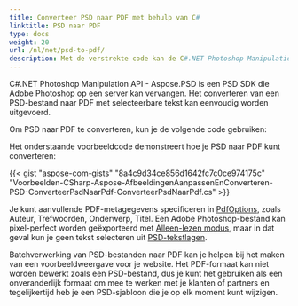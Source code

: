 ```yaml
---
title: Converteer PSD naar PDF met behulp van C#
linktitle: PSD naar PDF
type: docs
weight: 20
url: /nl/net/psd-to-pdf/
description: Met de verstrekte code kan de C#.NET Photoshop Manipulation API Adobe Photoshop op een server vervangen en PSD-bestanden naar PDF converteren met selecteerbare tekst.
---
```


C#.NET Photoshop Manipulation API - Aspose.PSD is een PSD SDK die Adobe Photoshop op een server kan vervangen. Het converteren van een PSD-bestand naar PDF met selecteerbare tekst kan eenvoudig worden uitgevoerd.

Om PSD naar PDF te converteren, kun je de volgende code gebruiken:

Het onderstaande voorbeeldcode demonstreert hoe je PSD naar PDF kunt converteren:

{{< gist "aspose-com-gists" "8a4c9d34ce856d1642fc7c0ce974175c" "Voorbeelden-CSharp-Aspose-AfbeeldingenAanpassenEnConverteren-PSD-ConverteerPsdNaarPdf-ConverteerPsdNaarPdf.cs" >}}



Je kunt aanvullende PDF-metagegevens specificeren in [PdfOptions](https://reference.aspose.com/psd/net/aspose.psd.imageoptions/pdfoptions), zoals Auteur, Trefwoorden, Onderwerp, Titel. Een Adobe Photoshop-bestand kan pixel-perfect worden geëxporteerd met [Alleen-lezen modus](https://reference.aspose.com/psd/net/aspose.psd.imageloadoptions/psdloadoptions/properties/readonlymode), maar in dat geval kun je geen tekst selecteren uit [PSD-tekstlagen](https://reference.aspose.com/psd/net/aspose.psd.fileformats.psd.layers/textlayer).

Batchverwerking van PSD-bestanden naar PDF kan je helpen bij het maken van een voorbeeldweergave voor je website. Het PDF-formaat kan niet worden bewerkt zoals een PSD-bestand, dus je kunt het gebruiken als een onveranderlijk formaat om mee te werken met je klanten of partners en tegelijkertijd heb je een PSD-sjabloon die je op elk moment kunt wijzigen.

